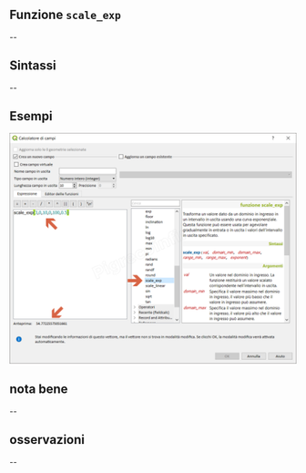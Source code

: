 ## Funzione `scale_exp`

--

## Sintassi

--

## Esempi

<img src="/img/matematica/scale_exp/scale_exp1.png">

## nota bene

--

## osservazioni

--